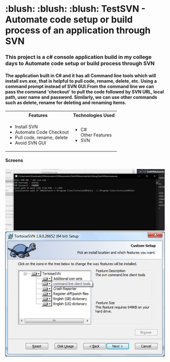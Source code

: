 <h1 align="left"> :blush: :blush: :blush: TestSVN - Automate code setup or build process of an application through SVN</h1>
<h3 align="left">This project is a c# console application build in my college days to Automate code setup or build process through SVN</h3>
<h4 align="left">The application built in C# and it has all Command line tools which will install svn.exe, that is helpful to pull code, rename, delete, etc. Using a command prompt instead of SVN GUI.From the command line we can pass the command 'checkout' to pull the code followed by SVN URL, local path, user name and password. Similarly, we can use other commands such as delete, rename for deleting and renaming items.
</h4>
<table>
<th>Features</th>
<th>Technologies Used</th>
<tr>
<td>
<ul style="list-style-type:disc">
<li>Install SVN</li>
<li>Automate Code Checkout</li>
<li>Pull code, rename, delete</li>
<li>Avoid SVN GUI </li>
</ul>
</td>
<td>
<ul>
<li>C#</li>
Other Features
<li>SVN</li>
</ul>
</td>
</tr>
</table>

<h4>Screens </h4>
<p align="center">
<img src="https://raw.githubusercontent.com/sunilvijayan7/TestSVN/master/Screenshots/EXECUTION.JPG" />
<img src="https://raw.githubusercontent.com/sunilvijayan7/TestSVN/master/Screenshots/SVN.jpg" />
</p>